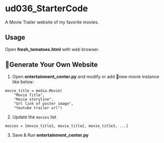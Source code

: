 # ud036_StarterCode
A Movie Trailer website of my favorite movies.

## Usage
Open **fresh_tomatoes.html** with web browser.

## Generate Your Own Website
1. Open **entertainment_center.py** and modify or add new movie instance like below:
```
movie_title = media.Movie(
    "Movie Title",
    "Movie storyline",
    "Url link of poster image",
    "Youtube trailer url")
```
2. Update the ```movies``` list
```
movies = [movie_title1, movie_title2, movie_title3, ...]
```
3. Save & Run **entertainment_center.py**